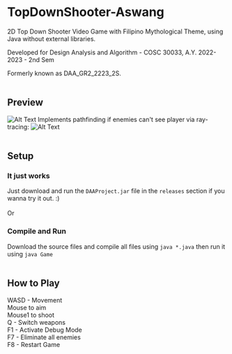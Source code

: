 # TopDownShooter-Aswang

2D Top Down Shooter Video Game with Filipino Mythological Theme, using Java without external libraries.

Developed for Design Analysis and Algorithm - COSC 30033, A.Y. 2022-2023 - 2nd Sem

Formerly known as DAA_GR2_2223_2S.
<br>
<br>

## Preview
![Alt Text](DAA1.gif)
Implements pathfinding if enemies can't see player via ray-tracing:
![Alt Text](DAA2.gif)
<br>
<br>

## Setup

### It just works
Just download and run the ```DAAProject.jar``` file in the ```releases``` section if you wanna try it out. :) <br>
<br>
Or
<br>

### Compile and Run
Download the source files and compile all files using ```java *.java``` then run it using ```java Game```
<br>
<br>
## How to Play
WASD - Movement <br>
Mouse to aim <br>
Mouse1 to shoot <br>
Q - Switch weapons <br>
F1 - Activate Debug Mode <br>
F7 - Eliminate all enemies <br>
F8 - Restart Game <br>
